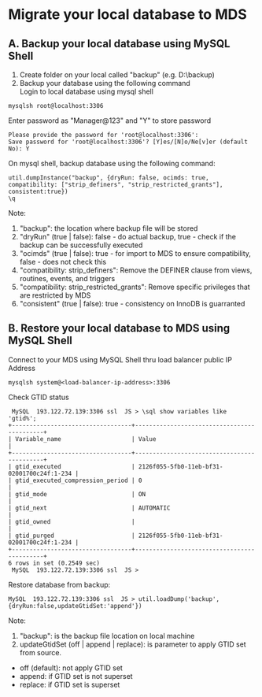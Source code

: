 # Migrate your local database to MDS
## A. Backup your local database using MySQL Shell 
1. Create folder on your local called "backup" (e.g. D:\backup)
2. Backup your database using the following command </br>
Login to local database using mysql shell
```
mysqlsh root@localhost:3306
```
Enter password as "Manager@123" and "Y" to store password
```
Please provide the password for 'root@localhost:3306': 
Save password for 'root@localhost:3306'? [Y]es/[N]o/Ne[v]er (default No): Y
```
On mysql shell, backup database using the following command:
```
util.dumpInstance("backup", {dryRun: false, ocimds: true, compatibility: ["strip_definers", "strip_restricted_grants"], consistent:true})
\q
```
Note:
1. "backup": the location where backup file will be stored
2. "dryRun" (true | false): false - do actual backup, true - check if the backup can be successfully executed
3. "ocimds" (true | false): true - for import to MDS to ensure compatibility, false - does not check this
4. "compatibility: strip_definers": Remove the DEFINER clause from views, routines, events, and triggers
5. "compatibility: strip_restricted_grants": Remove specific privileges that are restricted by MDS
6. "consistent" (true | false): true - consistency on InnoDB is guarranted
## B. Restore your local database to MDS using MySQL Shell
Connect to your MDS using MySQL Shell thru load balancer public IP Address
```
mysqlsh system@<load-balancer-ip-address>:3306
```
Check GTID status
```
 MySQL  193.122.72.139:3306 ssl  JS > \sql show variables like 'gtid%';
+----------------------------------+--------------------------------------------+
| Variable_name                    | Value                                      |
+----------------------------------+--------------------------------------------+
| gtid_executed                    | 2126f055-5fb0-11eb-bf31-02001700c24f:1-234 |
| gtid_executed_compression_period | 0                                          |
| gtid_mode                        | ON                                         |
| gtid_next                        | AUTOMATIC                                  |
| gtid_owned                       |                                            |
| gtid_purged                      | 2126f055-5fb0-11eb-bf31-02001700c24f:1-234 |
+----------------------------------+--------------------------------------------+
6 rows in set (0.2549 sec)
 MySQL  193.122.72.139:3306 ssl  JS > 
```
Restore database from backup:
```
MySQL  193.122.72.139:3306 ssl  JS > util.loadDump('backup',{dryRun:false,updateGtidSet:'append'})
```
Note:
1. "backup": is the backup file location on local machine
2. updateGtidSet (off | append | replace): is parameter to apply GTID set from source.
- off (default): not apply GTID set
- append: if GTID set is not superset 
- replace: if GTID set is superset 



